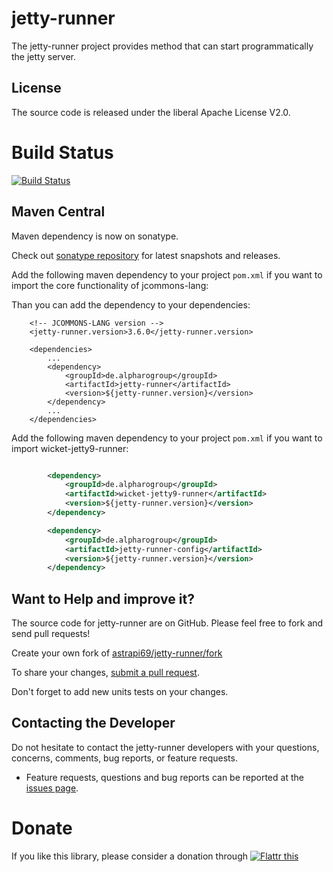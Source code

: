 # jetty-runner

The jetty-runner project provides method that can start programmatically the jetty server.

## License

The source code is released under the liberal Apache License V2.0.

# Build Status 
[![Build Status](https://travis-ci.org/astrapi69/jetty-runner.svg?branch=master)](https://travis-ci.org/astrapi69/jetty-runner)


## Maven Central

Maven dependency is now on sonatype. 

Check out [sonatype repository](https://oss.sonatype.org/index.html#nexus-search;gav~de.alpharogroup~jetty-runner~~~) for latest snapshots and releases.


Add the following maven dependency to your project `pom.xml` if you want to import the core functionality of jcommons-lang:

Than you can add the dependency to your dependencies:

		<!-- JCOMMONS-LANG version -->
		<jetty-runner.version>3.6.0</jetty-runner.version>

		<dependencies>
			...
			<dependency>
				<groupId>de.alpharogroup</groupId>
				<artifactId>jetty-runner</artifactId>
				<version>${jetty-runner.version}</version>
			</dependency>
			...
		</dependencies>



Add the following maven dependency to your project `pom.xml` if you want to import wicket-jetty9-runner:

```xml

		<dependency>
			<groupId>de.alpharogroup</groupId>
			<artifactId>wicket-jetty9-runner</artifactId>
			<version>${jetty-runner.version}</version>
		</dependency>

		<dependency>
			<groupId>de.alpharogroup</groupId>
			<artifactId>jetty-runner-config</artifactId>
			<version>${jetty-runner.version}</version>
		</dependency>
```

## Want to Help and improve it? ###

The source code for jetty-runner are on GitHub. Please feel free to fork and send pull requests!

Create your own fork of [astrapi69/jetty-runner/fork](https://github.com/astrapi69/jetty-runner/fork)

To share your changes, [submit a pull request](https://github.com/astrapi69/jetty-runner/pull/new/master).

Don't forget to add new units tests on your changes.

## Contacting the Developer

Do not hesitate to contact the jetty-runner developers with your questions, concerns, comments, bug reports, or feature requests.
- Feature requests, questions and bug reports can be reported at the [issues page](https://github.com/astrapi69/jetty-runner/issues).


# Donate

If you like this library, please consider a donation through 
<a href="http://flattr.com/thing/4180737/astrapi69jetty-runner-on-GitHub" target="_blank"><img src="http://api.flattr.com/button/flattr-badge-large.png" alt="Flattr this" title="Flattr this" border="0" /></a>
